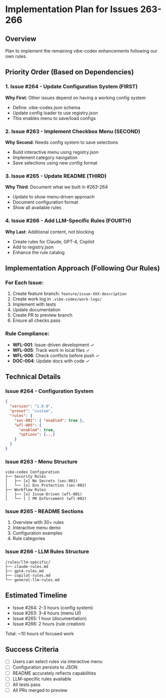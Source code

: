# Implementation Plan for Issues 263-266

## Overview
Plan to implement the remaining vibe-codex enhancements following our own rules.

## Priority Order (Based on Dependencies)

### 1. Issue #264 - Update Configuration System (FIRST)
**Why First**: Other issues depend on having a working config system
- Define .vibe-codex.json schema
- Update config loader to use registry.json
- This enables menu to save/load configs

### 2. Issue #263 - Implement Checkbox Menu (SECOND)
**Why Second**: Needs config system to save selections
- Build interactive menu using registry.json
- Implement category navigation
- Save selections using new config format

### 3. Issue #265 - Update README (THIRD)
**Why Third**: Document what we built in #263-264
- Update to show menu-driven approach
- Document configuration format
- Show all available rules

### 4. Issue #266 - Add LLM-Specific Rules (FOURTH)
**Why Last**: Additional content, not blocking
- Create rules for Claude, GPT-4, Copilot
- Add to registry.json
- Enhance the rule catalog

## Implementation Approach (Following Our Rules)

### For Each Issue:
1. Create feature branch: `feature/issue-XXX-description`
2. Create work log in `.vibe-codex/work-logs/`
3. Implement with tests
4. Update documentation
5. Create PR to preview branch
6. Ensure all checks pass

### Rule Compliance:
- **WFL-001**: Issue-driven development ✓
- **WFL-005**: Track work in local files ✓
- **WFL-006**: Check conflicts before push ✓
- **DOC-004**: Update docs with code ✓

## Technical Details

### Issue #264 - Configuration System
```json
{
  "version": "1.0.0",
  "preset": "custom",
  "rules": {
    "sec-001": { "enabled": true },
    "wfl-005": { 
      "enabled": true,
      "options": {...}
    }
  }
}
```

### Issue #263 - Menu Structure
```
vibe-codex Configuration
├── Security Rules
│   ├── [x] No Secrets (sec-001)
│   └── [x] Env Protection (sec-002)
├── Workflow Rules
│   ├── [x] Issue-Driven (wfl-001)
│   └── [ ] PR Enforcement (wfl-002)
```

### Issue #265 - README Sections
1. Overview with 30+ rules
2. Interactive menu demo
3. Configuration examples
4. Rule categories

### Issue #266 - LLM Rules Structure
```
/rules/llm-specific/
├── claude-rules.md
├── gpt4-rules.md
├── copilot-rules.md
└── general-llm-rules.md
```

## Estimated Timeline
- Issue #264: 2-3 hours (config system)
- Issue #263: 3-4 hours (menu UI)
- Issue #265: 1 hour (documentation)
- Issue #266: 2 hours (rule creation)

Total: ~10 hours of focused work

## Success Criteria
- [ ] Users can select rules via interactive menu
- [ ] Configuration persists to JSON
- [ ] README accurately reflects capabilities
- [ ] LLM-specific rules available
- [ ] All tests pass
- [ ] All PRs merged to preview